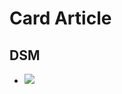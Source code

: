 # Card Article

## DSM
* ![](https://ultimaker.invisionapp.com/dsm/ultimaker/ultimaker-com/asset/components/)
